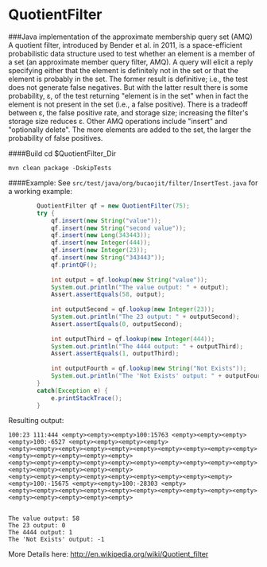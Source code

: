 QuotientFilter
==============

###Java implementation of the approximate membership query set (AMQ)
A quotient filter, introduced by Bender et al. in 2011, is a space-efficient probabilistic data structure used to test whether an element is a member of a set (an approximate member query filter, AMQ). A query will elicit a reply specifying either that the element is definitely not in the set or that the element is probably in the set. The former result is definitive; i.e., the test does not generate false negatives. But with the latter result there is some probability, ε, of the test returning "element is in the set" when in fact the element is not present in the set (i.e., a false positive). There is a tradeoff between ε, the false positive rate, and storage size; increasing the filter's storage size reduces ε. Other AMQ operations include "insert" and "optionally delete". The more elements are added to the set, the larger the probability of false positives.

####Build
cd $QuotientFilter_Dir

`mvn clean package -DskipTests`

####Example:
See `src/test/java/org/bucaojit/filter/InsertTest.java` for a working example:
```java
		QuotientFilter qf = new QuotientFilter(75);
		try {
			qf.insert(new String("value"));
			qf.insert(new String("second value"));
			qf.insert(new Long(343443));
			qf.insert(new Integer(444));
			qf.insert(new Integer(23));
			qf.insert(new String("343443"));
			qf.printQF();
			
			int output = qf.lookup(new String("value"));
			System.out.println("The value output: " + output);
			Assert.assertEquals(58, output);
			
			int outputSecond = qf.lookup(new Integer(23));
			System.out.println("The 23 output: " + outputSecond);
			Assert.assertEquals(0, outputSecond);
			
			int outputThird = qf.lookup(new Integer(444));
			System.out.println("The 4444 output: " + outputThird);
			Assert.assertEquals(1, outputThird);
			
			int outputFourth = qf.lookup(new String("Not Exists"));
			System.out.println("The 'Not Exists' output: " + outputFourth);			
		}
		catch(Exception e) {
			e.printStackTrace();
		}
```
Resulting output:
```
100:23 111:444 <empty><empty><empty>100:15763 <empty><empty><empty><empty>100:-6527 <empty><empty><empty><empty>
<empty><empty><empty><empty><empty><empty><empty><empty><empty><empty><empty><empty><empty><empty><empty>
<empty><empty><empty><empty><empty><empty><empty><empty><empty><empty><empty><empty><empty><empty><empty>
<empty><empty><empty><empty><empty><empty><empty><empty><empty><empty>100:-15675 <empty><empty>100:-28303 <empty>
<empty><empty><empty><empty><empty><empty><empty><empty><empty><empty><empty><empty><empty><empty><empty>


The value output: 58
The 23 output: 0
The 4444 output: 1
The 'Not Exists' output: -1
```

More Details here:
http://en.wikipedia.org/wiki/Quotient_filter
